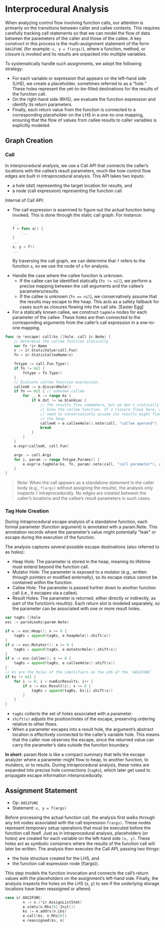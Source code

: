 # Interprocedural Analysis

When analyzing control flow involving function calls, our attention is primarily on the transitions between caller and callee contexts. This requires carefully tracking call statements so that we can model the flow of data between the parameters of the caller and those of the callee. A key construct in this process is the multi-assignment statement of the form `OAS2FUNC` (for example: `x, y = f(args)`), where a function, method, or closure is invoked and its results are unpacked into multiple variables.

To systematically handle such assignments, we adopt the following strategy:
- For each variable or expression that appears on the left-hand side (LHS), we create a placeholder, sometimes referred to as a “hole.” These holes represent the yet-to-be-filled destinations for the results of the function call.
- On the right-hand side (RHS), we evaluate the function expression and identify its return parameters.
- Finally, each return value from the function is connected to a corresponding placeholder on the LHS in a one-to-one mapping, ensuring that the flow of values from callee results to caller variables is explicitly modeled.

## Graph Creation

### Call

In interprocedural analysis, we use a Call API that connects the caller’s locations with the callee’s result parameters, much like how control flow edges are built in intraprocedural analysis. This API takes two inputs:
- a hole (dst) representing the target location for results, and
- a node (call expression) representing the function call.

Internal of Call API:

- The call expression is examined to figure out the actual function being invoked. This is done through the static call graph. For instance:
    ```go
    ...
    f = func a() {
        ...
    }
    ...
    x, y = f()
    ...
    ```
    By traversing the call graph, we can determine that `f` refers to the function `a`, so we use the node of `a` for analysis.
* Handle the case where the callee function is unknown.
    * If the callee can be identified statically (`fn != nil`), we perform a precise mapping between the call arguments and the callee’s parameters/results.
    * If the callee is unknown (`fn == nil`), we conservatively assume that the results may escape to the heap. This acts as a safety fallback for cases such as closures flowing into the call site. [Easter Egg]
* For a statically known callee, we construct `tagHole` nodes for each parameter of the callee. These holes are then connected to the corresponding arguments from the caller’s call expression in a one-to-one mapping.

```go
func (e *escape) call(ks []hole, call ir.Node) {
    // Determine the callee function statically
    var fn *ir.Name
    v := ir.StaticValue(call.Fun)
    fn = ir.StaticCalleeName(v)

    fntype := call.Fun.Type()
    if fn != nil {
        fntype = fn.Type()
    }
    // Evaluate callee function expression.
    calleeK := e.discardHole()
    if fn == nil { // unknown callee
        for _, k := range ks {
            if k.dst != &e.blankLoc {
                // The results flow somewhere, but we don't statically
                // know the callee function. If a closure flows here, we
                // need to conservatively assume its results might flow to
                // the heap.
                calleeK = e.calleeHole().note(call, "callee operand")
                break
            }
        }
    }
    e.expr(calleeK, call.Fun)

    args := call.Args
    for i, param := range fntype.Params() {
        e.expr(e.tagHole(ks, fn, param).note(call, "call parameter"), args[i])
    }
}
```

> Note: When the call appears as a standalone statement in the caller body (e.g., `f(args)` without assigning the results), the analysis only inspects `f` intraprocedurally. No edges are created between the caller’s locations and the callee’s result parameters in such cases.

### Tag Hole Creation

During intraprocedural escape analysis of a standalone function, each formal parameter (function argument) is annotated with a param.Note. This annotation records where the parameter’s value might potentially "leak" or escape during the execution of the function.

The analysis captures several possible escape destinations (also referred to as holes):
- Heap Hole: The parameter is stored in the heap, meaning its lifetime must extend beyond the function call.
- Mutator Hole: The parameter is exposed to a mutator (e.g., written through pointers or modified externally), so its escape status cannot be contained within the function.
- Callee Hole: The parameter is passed further down to another function call (i.e., it escapes via a callee).
- Result Holes: The parameter is returned, either directly or indirectly, as part of the function’s result(s). Each return slot is modeled separately, so the parameter can be associated with one or more result holes.

```go
var tagKs []hole
esc := parseLeaks(param.Note)

if x := esc.Heap(); x >= 0 {
    tagKs = append(tagKs, e.heapHole().shift(x))
}
if x := esc.Mutator(); x >= 0 {
    tagKs = append(tagKs, e.mutatorHole().shift(x))
}
if x := esc.Callee(); x >= 0 {
    tagKs = append(tagKs, e.calleeHole().shift(x))
}
// ks are the holes of the identifiers on the LHS of the `OAS2FUNC`
if ks != nil {
    for i := 0; i < numEscResults; i++ {
        if x := esc.Result(i); x >= 0 {
            tagKs = append(tagKs, ks[i].shift(x))
        }
    }
}
```

- `tagKs` collects the set of holes associated with a parameter.
- `shift(x)` adjusts the position/index of the escape, preserving ordering relative to other flows.
- When a parameter escapes into a result hole, the argument’s abstract location is effectively connected to the caller’s variable hole. This means that the caller now observes the escape, since the returned value can carry the parameter’s data outside the function boundary.

**In short:** param.Note is like a compact summary that tells the escape analyzer where a parameter might flow to heap, to another function, to mutators, or to results. During intraprocedural analysis, these notes are expanded into precise hole connections (`tagKs`), which later get used to propagate escape information interprocedurally.

## Assignment Statement

- Op: `OAS2FUNC`
- Statement: `x, y = f(args)`


Before processing the actual function call, the analysis first walks through any Init nodes associated with the call expression `f(args)`. These nodes represent temporary setup operations that must be executed before the function call itself. Just as in intraprocedural analysis, placeholders (or holes) are created for each variable on the left-hand side `(x, y)`. These holes act as symbolic containers where the results of the function call will later be written. The analysis then executes the Call API, passing two things:

- the hole structure created for the LHS, and
- the function call expression node (f(args)).

This step models the function invocation and connects the call’s return values with the placeholders on the assignment’s left-hand side. Finally, the analysis inspects the holes on the LHS (x, y) to see if the underlying storage locations have been reassigned or altered.

```go
case ir.OAS2FUNC:
		n := n.(*ir.AssignListStmt)
		e.stmts(n.Rhs[0].Init())
		ks := e.addrs(n.Lhs)
		e.call(ks, n.Rhs[0])
		e.reassigned(ks, n)
```